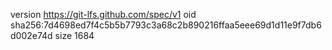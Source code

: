 version https://git-lfs.github.com/spec/v1
oid sha256:7d4698ed7f4c5b5b7793c3a68c2b890216ffaa5eee69d1d11e9f7db6d002e74d
size 1684
